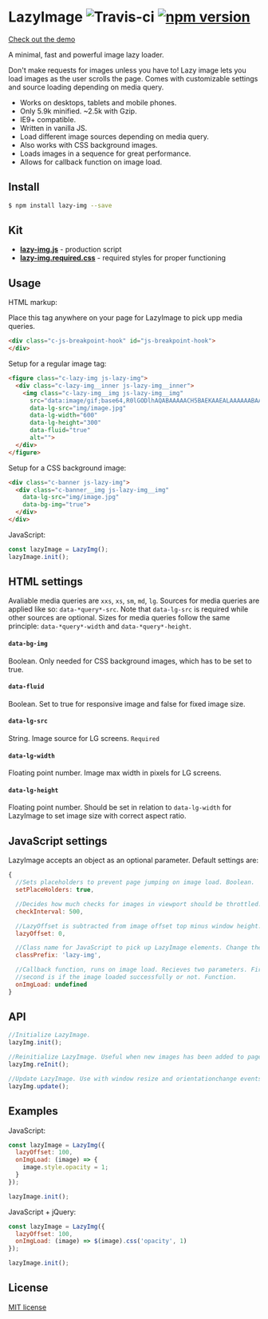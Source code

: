 # LazyImage ![Travis-ci](https://travis-ci.org/davidcetinkaya/lazy-img.svg?branch=master) [![npm version](https://badge.fury.io/js/lazy-img.svg)](https://badge.fury.io/js/lazy-img)

[Check out the demo](https://codepen.io/DavidCetinkaya/full/WoEzvB/)

A minimal, fast and powerful image lazy loader.

Don't make requests for images unless you have to! Lazy image lets you load images as the user scrolls the page. Comes with customizable settings and source loading depending on media query.

- Works on desktops, tablets and mobile phones.
- Only 5.9k minified. ~2.5k with Gzip.
- IE9+ compatible.
- Written in vanilla JS.
- Load different image sources depending on media query.
- Also works with CSS background images.
- Loads images in a sequence for great performance. 
- Allows for callback function on image load.

## Install

```bash
$ npm install lazy-img --save
```

## Kit
- **[lazy-img.js](https://raw.githubusercontent.com/davidcetinkaya/lazy-img/master/dist/lazy-img.js)** - production script
- **[lazy-img.required.css](https://raw.githubusercontent.com/davidcetinkaya/lazy-img/master/dist/lazy-img.required.css)** - required styles for proper functioning

## Usage

HTML markup:

Place this tag anywhere on your page for LazyImage to pick upp media queries.

```html
<div class="c-js-breakpoint-hook" id="js-breakpoint-hook">
</div>
```

Setup for a regular image tag:

```html
<figure class="c-lazy-img js-lazy-img">
  <div class="c-lazy-img__inner js-lazy-img__inner">
    <img class="c-lazy-img__img js-lazy-img__img"
      src="data:image/gif;base64,R0lGODlhAQABAAAAACH5BAEKAAEALAAAAAABAAEAAAICTAEAOw=="
      data-lg-src="img/image.jpg"
      data-lg-width="600"
      data-lg-height="300"
      data-fluid="true"
      alt="">
  </div>
</figure>
```

Setup for a CSS background image:

```html
<div class="c-banner js-lazy-img">
  <div class="c-banner__img js-lazy-img__img"
    data-lg-src="img/image.jpg"
    data-bg-img="true">
  </div>
</div>
```

JavaScript:

```javascript
const lazyImage = LazyImg();
lazyImage.init();
```

## HTML settings

Avaliable media queries are `xxs`, `xs`, `sm`, `md`, `lg`. Sources for media queries are applied like so: `data-*query*-src`. Note that `data-lg-src` is required while other sources are optional. Sizes for media queries follow the same principle: `data-*query*-width` and `data-*query*-height`.

#### `data-bg-img`
Boolean. Only needed for CSS background images, which has to be set to true.

#### `data-fluid`
Boolean. Set to true for responsive image and false for fixed image size.

#### `data-lg-src`
String. Image source for LG screens. `Required`

#### `data-lg-width`
Floating point number. Image max width in pixels for LG screens.

#### `data-lg-height`
Floating point number. Should be set in relation to `data-lg-width` for LazyImage to set image size with correct aspect ratio.


## JavaScript settings

LazyImage accepts an object as an optional parameter. Default settings are:

```javascript
{
  //Sets placeholders to prevent page jumping on image load. Boolean.
  setPlaceHolders: true,

  //Decides how much checks for images in viewport should be throttled. Milliseconds.
  checkInterval: 500,

  //LazyOffset is subtracted from image offset top minus window height. Pixels.
  lazyOffset: 0,

  //Class name for JavaScript to pick up LazyImage elements. Change the stylesheet according to this!
  classPrefix: 'lazy-img',

  //Callback function, runs on image load. Recieves two parameters. First is the loaded image element and the
  //second is if the image loaded successfully or not. Function.
  onImgLoad: undefined
}
```

## API

```javascript
//Initialize LazyImage.
lazyImg.init();

//Reinitialize LazyImage. Useful when new images has been added to page dynamically.
lazyImg.reInit();

//Update LazyImage. Use with window resize and orientationchange events.
lazyImg.update();
```

## <a name="examples"></a>Examples

JavaScript:

```javascript
const lazyImage = LazyImg({
  lazyOffset: 100,
  onImgLoad: (image) => {
    image.style.opacity = 1;
  }
});

lazyImage.init();
```

JavaScript + jQuery:

```javascript     
const lazyImage = LazyImg({
  lazyOffset: 100,
  onImgLoad: (image) => $(image).css('opacity', 1)
});

lazyImage.init();
```

## License

[MIT license](http://opensource.org/licenses/MIT)
